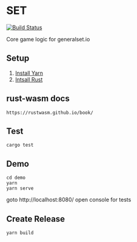 # SET

[![Build Status](https://travis-ci.org/GeneralSet/Set.svg?branch=master)](https://travis-ci.org/GeneralSet/Set)

Core game logic for generalset.io

## Setup

1. [Install Yarn](https://classic.yarnpkg.com/lang/en/docs/install/)
2. [Intsall Rust](https://www.rust-lang.org/tools/install)

## rust-wasm docs

```
https://rustwasm.github.io/book/
```

## Test

```
cargo test
```

## Demo

```
cd demo
yarn
yarn serve
```

goto http://localhost:8080/
open console for tests

## Create Release

```
yarn build
```
